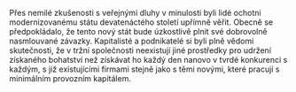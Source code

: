 <emphasis level="moderate">Přes nemilé zkušenosti s veřejnými dluhy v minulosti<break time="0.3s"/> byli lidé ochotni modernizovanému státu devatenáctého století upřímně věřit.</emphasis><break time="0.5s"/> Obecně se předpokládalo, že tento nový stát bude úzkostlivě plnit<break time="0.3s"/> své dobrovolně nasmlouvané závazky.<break time="0.5s"/> <prosody rate="95%">Kapitalisté a podnikatelé si byli plně vědomi skutečnosti,<break time="0.3s"/> že v tržní společnosti neexistují jiné prostředky<break time="0.3s"/> pro udržení získaného bohatství<break time="0.3s"/> než získávat ho každý den nanovo v tvrdé konkurenci s každým,</prosody><break time="0.4s"/> <emphasis level="strong">s již existujícími firmami stejně<break time="0.3s"/> jako s těmi novými,<break time="0.3s"/> které pracují s minimálním provozním kapitálem.</emphasis> 